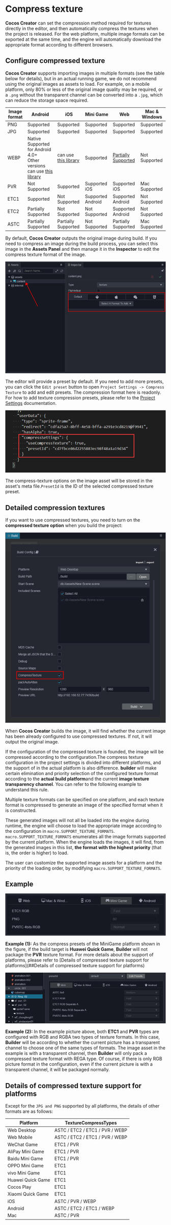 # Compress texture

**Cocos Creator** can set the compression method required for textures directly in the editor, and then automatically compress the textures when the project is released. For the web platform, multiple image formats can be exported at the same time, and the engine will automatically download the appropriate format according to different browsers.

## Configure compressed texture

**Cocos Creator** supports importing images in multiple formats (see the table below for details), but in an actual running game, we do not recommend using the original images as assets to load. For example, on a mobile platform, only 80% or less of the original image quality may be required, or a `.png` without the transparent channel can be converted into a `.jpg`, which can reduce the storage space required.

| Image format | Android | iOS | Mini Game | Web  | Mac & Windows |
| ------- | -------- | ------ | ----- | ------ | ------ |
| PNG | Supported | Supported   | Supported | Supported | Supported |
| JPG | Supported | Supported | Supported | Supported | Supported |
| WEBP | Native Supported for Android 4.0+<br>Other versions can use [this library](https://github.com/alexey-pelykh/webp-android-backport) | can use [this library](https://github.com/carsonmcdonald/WebP-iOS-example) | Supported | [Partially Supported](https://caniuse.com/#feat=webp) | Not Supported |
| PVR | Not Supported | Supported | Supported iOS  | Supported iOS  | Mac Supported |
| ETC1 | Supported | Not Supported | Supported Android  | Supported Android  | Not Supported |
| ETC2 | Partially Supported | Not Supported | Not Supported | Supported Android  | Not Supported |
| ASTC | Partially Supported  | Partially Supported | Not Supported | Partially Supported  | Mac Supported |

By default, **Cocos Creator** outputs the original image during build. If you need to compress an image during the build process, you can select this image in the **Assets Panel** and then manage it in the **Inspector** to edit the compress texture format of the image.

![compress-texture](compress-texture/compress-texture.png)

The editor will provide a preset by default. If you need to add more presets, you can click the `Edit preset` button to open `Project Settings -> Compress Texture` to add and edit presets. The compression format here is readonly. For how to add texture compression presets, please refer to the [Project Settings](./editor/project/index.md) documentation.

![meta](compress-texture/meta.png)

The compress-texture options on the image asset will be stored in the asset's meta file.`PresetId` is the ID of the selected compressed texture preset.

## Detailed compression textures

If you want to use compressed textures, you need to turn on the **compressed texture option** when you build the project:

![compress-texture-build](compress-texture/compress-build.png)

When **Cocos Creator** builds the image, it will find whether the current image has been already configured to use compressed textures. If not, it will output the original image.

If the configuration of the compressed texture is founded, the image will be compressed according to the configuration.The compress texture configuration in the project settings is divided into different platforms, and the support of in the actual platform is also difference. **builder** will make certain elimination and priority selection of the configured texture format according to the **actual build platform**and the current **image texture transparency channel**. You can refer to the following example to understand this rule.

Multiple texture formats can be specified on one platform, and each texture format is compressed to generate an image of the specified format when it is constructed.

These generated images will not all be loaded into the engine during runtime, the engine will choose to load the appropriate image according to the configuration in `macro.SUPPORT_TEXTURE_FORMATS`. `macro.SUPPORT_TEXTURE_FORMATS` enumerates all the image formats supported by the current platform. When the engine loads the images, it will find, from the generated images in this list, **the format with the highest priority** (that is, the order is higher) to load.

The user can customize the supported image assets for a platform and the priority of the loading order, by modifying `macro.SUPPORT_TEXTURE_FORMATS`.

## Example

![1](compress-texture/compress-1.jpg)

**Example (1):**
As the compress presets of the MiniGame platform shown in the figure, if the build target is **Huawei Quick Game**, **Builder** will not package the **PVR** texture format. For more details about the support of platforms, please refer to [Details of compressed texture support for platforms](##Details of compressed texture support for platforms)

![2](compress-texture/compress-2.jpg)

**Example (2):**
In the example picture above, both **ETC1** and **PVR** types are configured with RGB and RGBA two types of texture formats. In this case, **Builder** will be according to whether the current picture has a transparent channel to choose one of the same types of formats. The image asset in the example is with a transparent channel, then **Builder** will only pack a compressed texture format with REGA type. Of course, if there is only RGB picture format in the configuration, even if the current picture is with a transparent channel, it will be packaged normally.

## Details of compressed texture support for platforms

Except for the `JPG and PNG` supported by all platforms, the details of other formats are as follows:

| Platform          | TextureCompressTypes |
| ----------------- | -------------------- |
| Web Desktop       | ASTC / ETC2 / ETC1 / PVR / WEBP |
| Web Mobile        | ASTC / ETC2 / ETC1 / PVR / WEBP |
| WeChat Game       | ETC1 / PVR           |
| AliPay Mini Game  | ETC1 / PVR           |
| Baidu Mini Game   | ETC1 / PVR           |
| OPPO Mini Game    | ETC1                 |
| vivo Mini Game    | ETC1                 |
| Huawei Quick Game | ETC1                 |
| Cocos Play        | ETC1                 |
| Xiaomi Quick Game | ETC1                 |
| iOS               | ASTC / PVR / WEBP    |
| Android           | ASTC / ETC2 / ETC1 / WEBP |
| Mac               | ASTC / PVR           |

